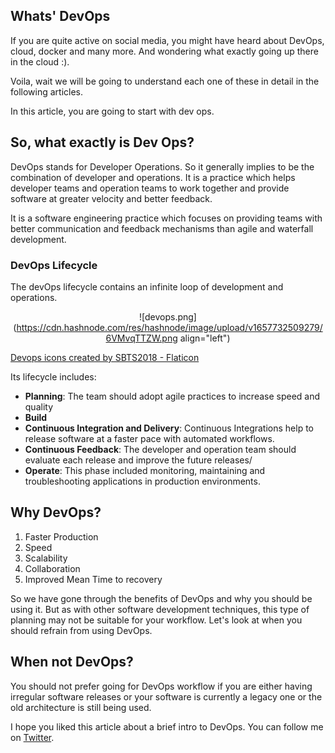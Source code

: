 ## Whats' DevOps

If you are quite active on social media, you might have heard about DevOps, cloud, docker and many more. And wondering what exactly going up there in the cloud :). 

Voila, wait we will be going to understand each one of these in detail in the following articles.

In this article, you are going to start with dev ops.

## So, what exactly is Dev Ops?

DevOps stands for Developer Operations. So it generally implies to be the combination of developer and operations. It is a practice which helps developer teams and operation teams to work together and provide software at greater velocity and better feedback.

It is a software engineering practice which focuses on providing teams with better communication and feedback mechanisms than agile and waterfall development.

<!-- <ADD PHOTO OF AGILE VS DEVOPS HERE>-->

### DevOps Lifecycle

The devOps lifecycle contains an infinite loop of development and operations. 
<center>

![devops.png](https://cdn.hashnode.com/res/hashnode/image/upload/v1657732509279/6VMvqTTZW.png align="left")
</center>

<a href="https://www.flaticon.com/free-icons/devops" title="devops icons">Devops icons created by SBTS2018 - Flaticon</a>

Its lifecycle includes:
- **Planning**: The team should adopt agile practices to increase speed and quality
- **Build** 
- **Continuous Integration and Delivery**: Continuous Integrations help to release software at a faster pace with automated workflows.
- **Continuous Feedback**: The developer and operation team should evaluate each release and improve the future releases/
- **Operate**: This phase included monitoring, maintaining and troubleshooting applications in production environments.

## Why DevOps?

1. Faster Production
2. Speed
3. Scalability
4. Collaboration
5. Improved Mean Time to recovery


So we have gone through the benefits of DevOps and why you should be using it. But as with other software development techniques, this type of planning may not be suitable for your workflow. Let's look at when you should refrain from using DevOps.

## When not DevOps?

You should not prefer going for DevOps workflow if you are either having irregular software releases or your software is currently a legacy one or the old architecture is still being used.

I hope you liked this article about a brief intro to DevOps. You can follow me on [Twitter](https://twitter.com/MonikIJS).
